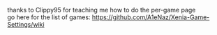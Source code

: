 thanks to Clippy95 for teaching me how to do the per-game page<br>
go here for the list of games: https://github.com/A1eNaz/Xenia-Game-Settings/wiki
